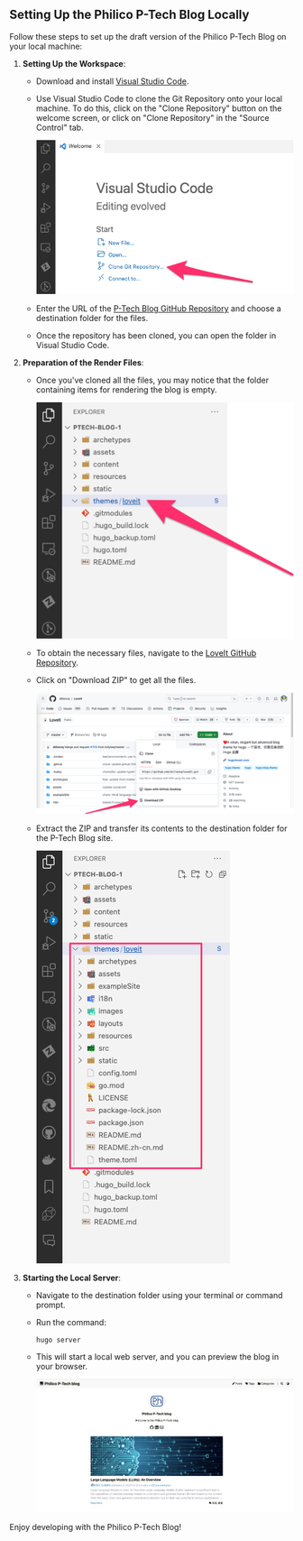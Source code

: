  ## Setting Up the Philico P-Tech Blog Locally

Follow these steps to set up the draft version of the Philico P-Tech Blog on your local machine:

1. **Setting Up the Workspace**:
   - Download and install [Visual Studio Code](https://code.visualstudio.com/).
   - Use Visual Studio Code to clone the Git Repository onto your local machine. To do this, click on the "Clone Repository" button on the welcome screen, or click on "Clone Repository" in the "Source Control" tab.

     ![Clone the repo](Readme_Images/clone_repo.png)

   - Enter the URL of the [P-Tech Blog GitHub Repository](https://github.com/philico-tech/ptech-blog.git) and choose a destination folder for the files.
   - Once the repository has been cloned, you can open the folder in Visual Studio Code.


2. **Preparation of the Render Files**:
   - Once you've cloned all the files, you may notice that the folder containing items for rendering the blog is empty.

     ![VSCode_Explorer](Readme_Images/explorer.png)

   - To obtain the necessary files, navigate to the [LoveIt GitHub Repository](https://github.com/dillonzq/LoveIt).
   - Click on "Download ZIP" to get all the files.

     ![Download LoveIt](Readme_Images/download_loveit.png)

   - Extract the ZIP and transfer its contents to the destination folder for the P-Tech Blog site.

     ![VSCode_theme](Readme_Images/loveit_downloaded.png)


3. **Starting the Local Server**:
   - Navigate to the destination folder using your terminal or command prompt.
   - Run the command:
     ```
     hugo server
     ```
   - This will start a local web server, and you can preview the blog in your browser.


     ![Blog](Readme_Images/blog.png)


Enjoy developing with the Philico P-Tech Blog!
